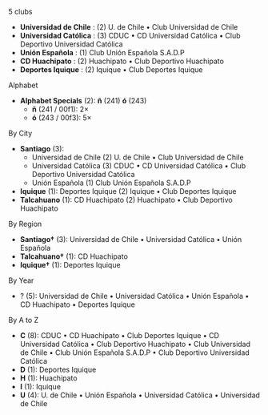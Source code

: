 5 clubs

- **Universidad de Chile** : (2) U. de Chile • Club Universidad de Chile
- **Universidad Católica** : (3) CDUC • CD Universidad Católica • Club Deportivo Universidad Católica
- **Unión Española** : (1) Club Unión Española S.A.D.P
- **CD Huachipato** : (2) Huachipato • Club Deportivo Huachipato
- **Deportes Iquique** : (2) Iquique • Club Deportes Iquique




Alphabet

- **Alphabet Specials** (2):  **ñ** (241) **ó** (243)
  - **ñ** (241 / 00f1): 2×
  - **ó** (243 / 00f3): 5×




By City

- **Santiago** (3): 
  - Universidad de Chile  (2) U. de Chile • Club Universidad de Chile
  - Universidad Católica  (3) CDUC • CD Universidad Católica • Club Deportivo Universidad Católica
  - Unión Española  (1) Club Unión Española S.A.D.P
- **Iquique** (1): Deportes Iquique  (2) Iquique • Club Deportes Iquique
- **Talcahuano** (1): CD Huachipato  (2) Huachipato • Club Deportivo Huachipato




By Region

- **Santiago†** (3):   Universidad de Chile • Universidad Católica • Unión Española
- **Talcahuano†** (1):   CD Huachipato
- **Iquique†** (1):   Deportes Iquique




By Year

- ? (5):   Universidad de Chile • Universidad Católica • Unión Española • CD Huachipato • Deportes Iquique






By A to Z

- **C** (8): CDUC • CD Huachipato • Club Deportes Iquique • CD Universidad Católica • Club Deportivo Huachipato • Club Universidad de Chile • Club Unión Española S.A.D.P • Club Deportivo Universidad Católica
- **D** (1): Deportes Iquique
- **H** (1): Huachipato
- **I** (1): Iquique
- **U** (4): U. de Chile • Unión Española • Universidad Católica • Universidad de Chile




